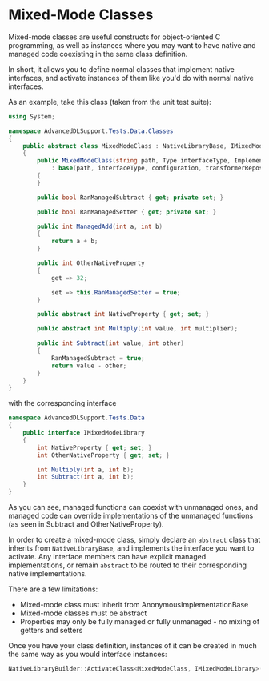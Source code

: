 Mixed-Mode Classes
==========

Mixed-mode classes are useful constructs for object-oriented C programming, as well as instances where you may want to
have native and managed code coexisting in the same class definition.

In short, it allows you to define normal classes that implement native interfaces, and activate instances of them like 
you'd do with normal native interfaces.

As an example, take this class (taken from the unit test suite):

```cs
using System;

namespace AdvancedDLSupport.Tests.Data.Classes
{
	public abstract class MixedModeClass : NativeLibraryBase, IMixedModeLibrary
	{
		public MixedModeClass(string path, Type interfaceType, ImplementationConfiguration configuration, TypeTransformerRepository transformerRepository)
			: base(path, interfaceType, configuration, transformerRepository)
		{
		}

		public bool RanManagedSubtract { get; private set; }

		public bool RanManagedSetter { get; private set; }

		public int ManagedAdd(int a, int b)
		{
			return a + b;
		}

		public int OtherNativeProperty
		{
			get => 32;

			set => this.RanManagedSetter = true;
		}

		public abstract int NativeProperty { get; set; }

		public abstract int Multiply(int value, int multiplier);

		public int Subtract(int value, int other) 
		{
			RanManagedSubtract = true;
			return value - other;
		}
	}
}
```

with the corresponding interface

```cs
namespace AdvancedDLSupport.Tests.Data
{
	public interface IMixedModeLibrary
	{
		int NativeProperty { get; set; }
		int OtherNativeProperty { get; set; }

		int Multiply(int a, int b);
		int Subtract(int a, int b);
	}
}
```

As you can see, managed functions can coexist with unmanaged ones, and managed code can override implementations of the
unmanaged functions (as seen in Subtract and OtherNativeProperty).

In order to create a mixed-mode class, simply declare an `abstract` class that inherits from 
`NativeLibraryBase`, and implements the interface you want to activate. Any interface members can have 
explicit managed implementations, or remain `abstract` to be routed to their corresponding native implementations.

There are a few limitations:

* Mixed-mode class must inherit from AnonymousImplementationBase
* Mixed-mode classes must be abstract
* Properties may only be fully managed or fully unmanaged - no mixing of getters and setters

Once you have your class definition, instances of it can be created in much the same way as you would interface 
instances:

```cs
NativeLibraryBuilder::ActivateClass<MixedModeClass, IMixedModeLibrary>(LibraryName);
```